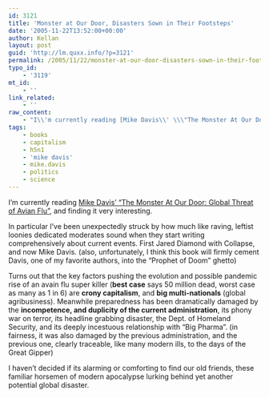 ```yaml
---
id: 3121
title: 'Monster at Our Door, Disasters Sown in Their Footsteps'
date: '2005-11-22T13:52:00+00:00'
author: Kellan
layout: post
guid: 'http://lm.quxx.info/?p=3121'
permalink: /2005/11/22/monster-at-our-door-disasters-sown-in-their-footsteps/
typo_id:
    - '3119'
mt_id:
    - ''
link_related:
    - ''
raw_content:
    - "I\\'m currently reading [Mike Davis\\' \\\"The Monster At Our Door: Global Threat of Avian Flu\\\"](http://www.amazon.com/exec/obidos/tg/detail/-/1595580115?v=glance), and finding it very interesting.  \r\n\r\nIn particular I\\'ve been unexpectedly struck by how much like raving, leftist loonies dedicated moderates sound when they start writing comprehensively about current events.  First Jared Diamond with Collapse, and now Mike Davis. (also, unfortunately, I think this book will firmly cement Davis, one of my favorite authors, into the \\\"Prophet of Doom\\\" ghetto)\r\n\r\nTurns out that the key factors pushing the evolution and possible pandemic rise of an avain flu super killer (**best case** says 50 million dead, worst case as many as 1 in 6) are **crony capitalism**, and **big multi-nationals** (global agribusiness).   Meanwhile preparedness has been dramatically damaged by the **incompetence, and duplicity of the current administration**, its phony war on terror, its headline grabbing disaster, the Dept. of Homeland Security, and its deeply incestuous relationship with \\\"Big Pharma\\\". (in fairness, it was also damaged by the previous administration, and the previous one, clearly traceable, like many modern ills, to the days of the Great Gipper)\r\n\r\nI haven\\'t decided if its alarming or comforting to find our old friends, these familiar horsemen of modern apocalypse lurking behind yet another potential global disaster."
tags:
    - books
    - capitalism
    - h5n1
    - 'mike davis'
    - mike.davis
    - politics
    - science
---
```


I’m currently reading [Mike Davis’ “The Monster At Our Door: Global Threat of Avian Flu”](http://www.amazon.com/exec/obidos/tg/detail/-/1595580115?v=glance), and finding it very interesting.

In particular I’ve been unexpectedly struck by how much like raving, leftist loonies dedicated moderates sound when they start writing comprehensively about current events. First Jared Diamond with Collapse, and now Mike Davis. (also, unfortunately, I think this book will firmly cement Davis, one of my favorite authors, into the “Prophet of Doom” ghetto)

Turns out that the key factors pushing the evolution and possible pandemic rise of an avain flu super killer (**best case** says 50 million dead, worst case as many as 1 in 6) are **crony capitalism**, and **big multi-nationals** (global agribusiness). Meanwhile preparedness has been dramatically damaged by the **incompetence, and duplicity of the current administration**, its phony war on terror, its headline grabbing disaster, the Dept. of Homeland Security, and its deeply incestuous relationship with “Big Pharma”. (in fairness, it was also damaged by the previous administration, and the previous one, clearly traceable, like many modern ills, to the days of the Great Gipper)

I haven’t decided if its alarming or comforting to find our old friends, these familiar horsemen of modern apocalypse lurking behind yet another potential global disaster.